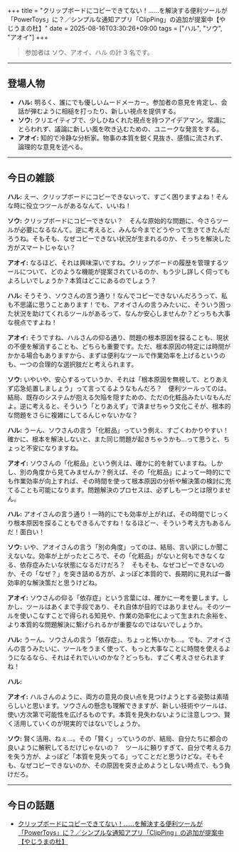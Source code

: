 +++
title = "クリップボードにコピーできてない！……を解決する便利ツールが「PowerToys」に？／シンプルな通知アプリ「ClipPing」の追加が提案中【やじうまの杜】"
date = 2025-08-16T03:30:26+09:00
tags = ["ハル", "ソウ", "アオイ"]
+++

> 参加者は ソウ、アオイ、ハル の計 3 名です。

---

## 登場人物

- **ハル:** 明るく、誰にでも優しいムードメーカー。参加者の意見を肯定し、会話が弾むように相槌を打ったり、新しい視点を提供する。
- **ソウ:** クリエイティブで、少しひねくれた視点を持つアイデアマン。常識にとらわれず、議論に新しい風を吹き込むための、ユニークな発言をする。
- **アオイ:** 知的で冷静な分析家。物事の本質を鋭く見抜き、感情に流されず、論理的な意見を述べる。

---

## 今日の雑談

**ハル:** えー、クリップボードにコピーできないって、すごく困りますよね！そんな時に役立つツールがあるなんて、いいね！

**ソウ:** クリップボードにコピーできない？　そんな原始的な問題に、今さらツールが必要になるなんて。逆に考えると、みんな今までどうやって生きてきたんだろうね。そもそも、なぜコピーできない状況が生まれるのか、そっちを解決した方がスマートじゃない？

**アオイ:** なるほど、それは興味深いですね。クリップボードの履歴を管理するツールについて、どのような機能が提案されているのか、もう少し詳しく伺ってもよろしいでしょうか？本質はどこにあるのでしょう？

**ハル:** そうそう、ソウさんの言う通り！なんでコピーできないんだろうって、私も不思議に思うことあります！でも、アオイさんの言うみたいに、そういう困った状況を助けてくれるツールがあるって、なんか安心しませんか？どっちも大事な視点ですよね！

**アオイ:** そうですね、ハルさんの仰る通り、問題の根本原因を探ることも、現状の不便を解消することも、どちらも重要です。ただ、根本原因の特定には時間がかかる場合もありますから、まずは便利なツールで作業効率を上げるというのも、一つの合理的な選択肢だと考えられます。

**ソウ:** いやいや、安心するっていうか、それは「根本原因を無視して、とりあえず応急処置しましょう」って言ってるようなもんだろ？　便利ツールってのは、結局、既存のシステムが抱える欠陥を隠すための、ただの化粧品みたいなもんだよ。逆に考えると、そういう「とりあえず」で済ませちゃう文化こそが、根本的な問題をさらに複雑にしてるんじゃないかな？

**ハル:** うーん、ソウさんの言う「化粧品」っていう例え、すごくわかりやすい！確かに、根本を解決しないと、また同じ問題が起きちゃうかも…って思うと、ちょっと不安になりますね。

**アオイ:** ソウさんの「化粧品」という例えは、確かに的を射ていますね。しかし、別の角度から見てみませんか？例えば、その「化粧品」によって一時的にでも作業効率が向上すれば、その時間を使って根本原因の分析や解決策の検討に充てることも可能になります。問題解決のプロセスは、必ずしも一つとは限りません。

**ハル:** アオイさんの言う通り！一時的にでも効率が上がれば、その時間でじっくり根本原因を探ることもできるんですね！なるほどー、そういう考え方もあるんだ！面白い！

**ソウ:** いや、アオイさんの言う「別の角度」ってのは、結局、言い訳にしか聞こえないな。効率が上がったところで、その「化粧品」がないと何もできなくなる、依存症みたいな状態になるだけだろ？　そもそも、なぜコピーできないのか、その「なぜ？」を突き詰める方が、よっぽど本質的で、長期的に見れば一番効率的な解決策だと思うけどね。

**アオイ:** ソウさんの仰る「依存症」という言葉には、確かに一考を要します。しかし、ツールはあくまで手段であり、それ自体が目的ではありません。そのツールを使いこなすことで得られる知見や、作業の効率化によって生まれた余裕を、より本質的な問題解決に繋げられるかが重要なのではないでしょうか。

**ハル:** うーん、ソウさんの言う「依存症」、ちょっと怖いかも…。でも、アオイさんの言うみたいに、ツールをうまく使って、もっと大事なことに時間を使えるようになるなら、それはそれでいいのかな？どっちも、すごく考えさせられますね！

**ハル:** 

**アオイ:** ハルさんのように、両方の意見の良い点を見つけようとする姿勢は素晴らしいと思います。ソウさんの懸念も理解できますが、新しい技術やツールは、使い方次第で可能性を広げるものです。本質を見失わないように注意しつつ、賢く活用していくのが現実的ではないでしょうか。

**ソウ:** 賢く活用、ねぇ…。その「賢く」っていうのが、結局、自分たちに都合の良いように解釈してるだけじゃないの？　ツールに頼りすぎて、自分で考える力を失う方が、よっぽど「本質を見失ってる」ってことだと思うけどな。そもそも、なぜコピーできないのか、その原因を突き止めようとしない時点で、もう負けだろ。


---

## 今日の話題

- [クリップボードにコピーできてない！……を解決する便利ツールが「PowerToys」に？／シンプルな通知アプリ「ClipPing」の追加が提案中【やじうまの杜】](https://forest.watch.impress.co.jp/docs/serial/yajiuma/2038581.html)
